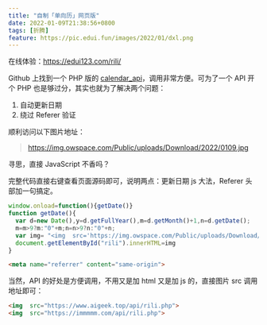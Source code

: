 ```yaml
---
title: "自制「单向历」网页版"
date: 2022-01-09T21:38:56+0800
tags: [折腾]
feature: https://pic.edui.fun/images/2022/01/dxl.png
---
```


在线体验：<https://edui123.com/rili/>

Github 上找到一个 PHP 版的 [calendar_api](https://github.com/zzzhxxx/calendar_api)，调用非常方便。可为了一个 API 开个 PHP 也是够过分，其实也就为了解决两个问题：

1. 自动更新日期
2. 绕过 Referer 验证

<!--more-->
顺利访问以下图片地址：

> https://img.owspace.com/Public/uploads/Download/2022/0109.jpg

寻思，直接 JavaScript 不香吗？

完整代码直接右键查看页面源码即可，说明两点：更新日期 js 大法，Referer 头部加一句搞定。

```javascript
window.onload=function(){getDate()}
function getDate(){
  var d=new Date(),y=d.getFullYear(),m=d.getMonth()+1,n=d.getDate();
  m=m>9?m:"0"+m;n=n>9?n:"0"+n;
  var img= "<img  src='https://img.owspace.com/Public/uploads/Download/"+y+"/"+m+n+".jpg'>"
  document.getElementById("rili").innerHTML=img
}
```

```html
<meta name="referrer" content="same-origin">
```

当然，API 的好处是方便调用，不用又是加 html 又是加 js 的，直接图片 src 调用地址即可：

```html
<img  src="https://www.aigeek.top/api/rili.php">
<img  src="https://immmmm.com/api/rili.php">
```